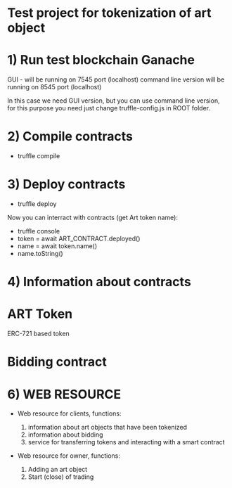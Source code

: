 # Test project for tokenization of art object

# 1) Run test blockchain Ganache
GUI - will be running on 7545 port (localhost)
command line version will be running on 8545 port (localhost)

In this case we need GUI version, but you can use command line version, for this purpose you need just change truffle-config.js in ROOT folder.

# 2) Compile contracts

- truffle compile

# 3) Deploy contracts

- truffle deploy

Now you can interract with contracts (get Art token name):
- truffle console
- token = await ART_CONTRACT.deployed()
- name = await token.name()
- name.toString()


# 4) Information about contracts

# ART Token
ERC-721 based token

# Bidding contract





# 6) WEB RESOURCE
- Web resource for clients, functions: 
    1. information about art objects that have been tokenized 
    2. information about bidding
    3. service for transferring tokens and interacting with a smart contract

- Web resource for owner, functions:
    1. Adding an art object
    2. Start (close) of trading



